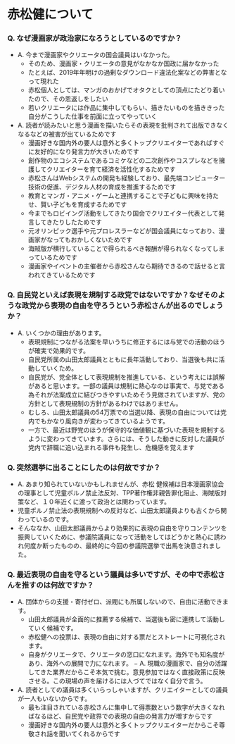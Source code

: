 # 赤松健について

### Q. なぜ漫画家が政治家になろうとしているのですか？
- A. 今まで漫画家やクリエータの国会議員はいなかった。
  - そのため、漫画家・クリエータの意見がなかなか国政に届かなかった
  - たとえば、2019年年明けの過剰なダウンロード違法化案などの弊害となって現れた
  - 赤松個人としては、マンガのおかげでオタクとしての頂点にたどり着いたので、その恩返しをしたい
  - 若いクリエータには作品に集中してもらい、描きたいものを描ききった自分がこうした仕事を前面に立ってやっていく
- A. 読者が読みたいと思う漫画を描いたらその表現を批判されて出版できなくなるなどの被害が出ているためです
  - 漫画好きな国内外の要人は意外と多くトップクリエイターであればすぐに友好的になり発言力が大きいためです
  - 創作物のエコシステムであるコミケなどの二次創作やコスプレなどを擁護してクリエイターを育て経済を活性化するためです
  - 赤松さんはWebシステムの開発も経験しており、最先端コンピューター技術の促進、デジタル人材の育成を推進するためです
  - 教育とマンガ・アニメ・ゲームと連携することで子どもに興味を持たせ、賢い子どもを育成するためです
  - 今までもロビイング活動をしてきたり国会でクリエイター代表として発言してきたりしたためです
  - 元オリンピック選手や元プロレスラーなどが国会議員になっており、漫画家がなってもおかしくないためです
  - 海賊版が横行していることで得られるべき報酬が得られなくなってしまっているためです
  - 漫画家やイベントの主催者から赤松さんなら期待できるので話せると言われてきているためです

### Q. 自民党といえば表現を規制する政党ではないですか？なぜそのような政党から表現の自由を守ろうという赤松さんが出るのでしょうか？
- A. いくつかの理由があります。
  - 表現規制につながる法案を早いうちに修正するには与党での活動のほうが確実で効果的です。
  - 自民党所属の山田太郎議員とともに長年活動しており、当選後も共に活動していくため。
  - 自民党が、党全体として表現規制を推進している、という考えには誤解があると思います。一部の議員は規制に熱心なのは事実で、与党である為それが法案成立に結びつきやすいためそう見做されていますが、党の方針として表現規制の方針があるわけではありません。
  - むしろ、山田太郎議員の54万票での当選以降、表現の自由については党内でもかなり風向きが変わってきているようです。
  - 一方で、最近は野党のほうが保守的な価値観に基づいた表現を規制するように変わってきています。さらには、そうした動きに反対した議員が党内で辞職に追い込まれる事件も発生し、危機感を覚えます

### Q. 突然選挙に出ることにしたのは何故ですか？
- A. あまり知られていないかもしれませんが、赤松 健候補は日本漫画家協会の理事として児童ポルノ禁止法反対、TPP著作権非親告罪化阻止、海賊版対策など、１０年近くに渡って政治とは関わっています。
- 児童ポルノ禁止法の表現規制への反対など、山田太郎議員よりも古くから関わっているのです。
- そんななか、山田太郎議員からより効果的に表現の自由を守りコンテンツを振興していくために、参議院議員になって活動をしてはどうかと熱心に誘われ何度か断ったものの、最終的に今回の参議院選挙で出馬を決意されました。

### Q. 最近表現の自由を守るという議員は多いですが、その中で赤松さんを推すのは何故ですか？
- A. 団体からの支援・寄付ゼロ、派閥にも所属しないので、自由に活動できます。
  - 山田太郎議員が全面的に推薦する候補で、当選後も密に連携して活動していく候補です。
  - 赤松健への投票は、表現の自由に対する票だとストレートに可視化されます。
  - 自身がクリエータで、クリエータの窓口になれます。海外でも知名度があり、海外への展開で力になれます。
− A. 現職の漫画家で、自分の活躍してきた業界だからこそ本気で挑む。意見参加ではなく直接政策に反映させる。この現場の声を届けるには人づてではなく自分で言う。
- A. 読者としての議員は多くいらっしゃいますが、クリエイターとしての議員が一人もいないからです。
  - 最も注目されている赤松さんに集中して得票数という数字が大きくなればなるほど、自民党や政界での表現の自由の発言力が増すからです
  - 漫画好きな国内外の要人は意外と多くトップクリエイターだからこそ尊敬され話を聞いてくれるからです

